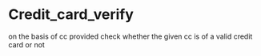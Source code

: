 # Credit_card_verify
on the basis of cc provided check whether the given cc is of a valid credit card or not
